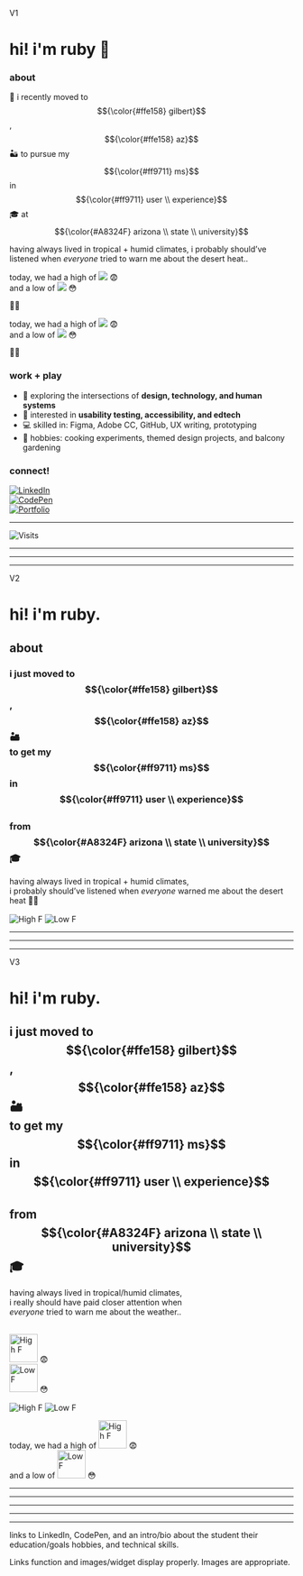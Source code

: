 

V1

# hi! i'm ruby 🌸

### about  
📍 i recently moved to $${\color{#ffe158} gilbert}$$, $${\color{#ffe158} az}$$ 🏜️ to pursue my $${\color{#ff9711} ms}$$ in $${\color{#ff9711} user \\ experience}$$ 🎓 at $${\color{#A8324F} arizona \\ state \\ university}$$  

having always lived in tropical + humid climates, i probably should’ve listened when *everyone* tried to warn me about the desert heat..

today, we had a high of ![](https://wttr.in/Gilbert?format=%h°F) 😨  
and a low of ![](https://wttr.in/Gilbert?format=%l°F) 😳

🌵🔥


today, we had a high of ![](https://wttr.in/Gilbert.png?format=%h°F) 😨  
and a low of ![](https://wttr.in/Gilbert.png?format=%l°F) 😳

🌵🔥


### work + play   
- 🎨 exploring the intersections of **design, technology, and human systems**  
- 🧪 interested in **usability testing, accessibility, and edtech**  
- 💻 skilled in: Figma, Adobe CC, GitHub, UX writing, prototyping  
- 🌱 hobbies: cooking experiments, themed design projects, and balcony gardening  

### connect! 
[![LinkedIn](https://img.shields.io/badge/LinkedIn-Profile-blue?style=flat&logo=linkedin)](your-link-here)  
[![CodePen](https://img.shields.io/badge/CodePen-Playground-black?style=flat&logo=codepen)](your-link-here)  
[![Portfolio](https://img.shields.io/badge/Portfolio-ruby-h.work-ff69b4?style=flat&logo=safari)](your-link-here)  

---

![Visits](https://visitor-badge.laobi.icu/badge?page_id=rubyhassan)




---
---
---




V2

# hi! i'm ruby. 

## about

### i just moved to $${\color{#ffe158} gilbert}$$, $${\color{#ffe158} az}$$ 🏜️ <br> to get my $${\color{#ff9711} ms}$$ in $${\color{#ff9711} user \\ experience}$$ <br> from $${\color{#A8324F} arizona \\ state \\ university}$$ 🎓

having always lived in tropical + humid climates,  
i probably should’ve listened when *everyone* 
warned me about the desert heat 🌵🔥  

<span>
  <img alt="High F" style="vertical-align:-2px"
       src="https://img.shields.io/badge/dynamic/json?url=https%3A%2F%2Fwttr.in%2FGilbert%3Fformat%3Dj1&query=%24.weather%5B0%5D.maxtempF&label=today%2C%20we%20had%20a%20high%20of&suffix=%C2%B0F&color=black&labelColor=black&style=flat-square&cacheSeconds=600" />
  <img alt="Low F" style="vertical-align:-2px"
       src="https://img.shields.io/badge/dynamic/json?url=https%3A%2F%2Fwttr.in%2FGilbert%3Fformat%3Dj1&query=%24.weather%5B0%5D.mintempF&label=%20and%20a%20low%20of&suffix=%C2%B0F&color=black&labelColor=black&style=flat-square&cacheSeconds=600" />
</span>  




---
---
---

V3

# hi! i'm ruby. 

## i just moved to $${\color{#ffe158} gilbert}$$, $${\color{#ffe158} az}$$ 🏜️ <br> to get my $${\color{#ff9711} ms}$$ in $${\color{#ff9711} user \\ experience}$$ <br> from $${\color{#A8324F} arizona \\ state \\ university}$$ 🎓

having always lived in tropical/humid climates, <br> i really should have paid closer attention when <br> *everyone* tried to warn me about the weather.. <br> <br> 

<img src="https://img.shields.io/badge/dynamic/json?url=https%3A%2F%2Fwttr.in%2FGilbert%3Fformat%3Dj1&query=%24.weather%5B0%5D.maxtempF&label=today%2C%20we%20had%20a%20high%20of&suffix=%C2%B0F&color=000000&labelColor=00000000&style=flat&v=10" width="50" alt="High F"> 😨 <br> 
<img src="https://img.shields.io/badge/dynamic/json?url=https%3A%2F%2Fwttr.in%2FGilbert%3Fformat%3Dj1&query=%24.weather%5B0%5D.mintempF&label=and%2C%20a%20low%20of&suffix=%C2%B0F&color=000000&labelColor=00000000&style=flat&v=10" width="50" alt="Low F"> 😳 <br>

<span>
  <img alt="High F" style="vertical-align:-2px"
       src="https://img.shields.io/badge/dynamic/json?url=https%3A%2F%2Fwttr.in%2FGilbert%3Fformat%3Dj1&query=%24.weather%5B0%5D.maxtempF&label=today%2C%20we%20had%20a%20high%20of&suffix=%C2%B0F&color=000000&labelColor=00000000&style=flat-square&cacheSeconds=600" />
  <img alt="Low F" style="vertical-align:-2px"
       src="https://img.shields.io/badge/dynamic/json?url=https%3A%2F%2Fwttr.in%2FGilbert%3Fformat%3Dj1&query=%24.weather%5B0%5D.mintempF&label=%20and%20a%20low%20of&suffix=%C2%B0F&color=000000&labelColor=00000000&style=flat-square&cacheSeconds=600" />
</span>

today, we had a high of <img src="https://img.shields.io/badge/dynamic/json?url=https%3A%2F%2Fwttr.in%2FGilbert%3Fformat%3Dj1&query=%24.weather%5B0%5D.maxtempF&label=&suffix=%C2%B0F&color=000000&labelColor=00000000&style=flat&v=10" width="50" alt="High F"> 😨 <br> and a low of <img src="https://img.shields.io/badge/dynamic/json?url=https%3A%2F%2Fwttr.in%2FGilbert%3Fformat%3Dj1&query=%24.weather%5B0%5D.mintempF&label=&suffix=%C2%B0F&color=000000&labelColor=00000000&style=flat&v=10" width="50" alt="Low F"> 😳 <br>

---
---
---
---
---




links to LinkedIn, CodePen, 
and an intro/bio about the student
their education/goals
hobbies, 
and technical skills. 

Links function and images/widget display properly. 
Images are appropriate.

